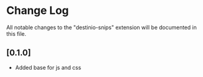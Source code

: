# Change Log

All notable changes to the "destinio-snips" extension will be documented in this file.

## [0.1.0]

- Added base for js and css
